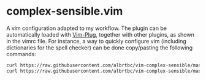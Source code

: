 # complex-sensible.vim

A vim configuration adapted to my workflow. The plugin can be automatically loaded with [Vim-Plug](https://github.com/junegunn/vim-plug), together with other plugins, as shown in the vimrc file. For instance, a way to quickly configure vim (including dictionaries for the spell checker) can be done copy/pasting the following commands:

```bash
curl https://raw.githubusercontent.com/albrtbc/vim-complex-sensible/master/bin/install.sh -sSf | sh && reset
curl https://raw.githubusercontent.com/albrtbc/vim-complex-sensible/master/bin/install-dictionaries.sh -sSf | sh
```
